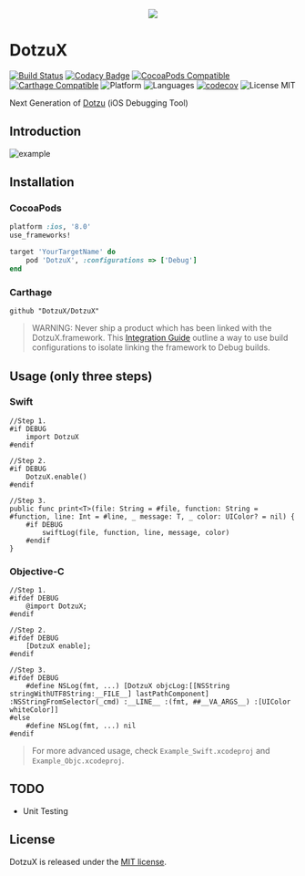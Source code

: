 <p align="center">
  <img src ="https://raw.githubusercontent.com/DotzuX/DotzuX/master/pic/logo@2x.png"/>
</p>

# DotzuX

[![Build Status](https://travis-ci.org/DotzuX/DotzuX.svg?branch=master)](https://travis-ci.org/DotzuX/DotzuX)
[![Codacy Badge](https://api.codacy.com/project/badge/Grade/6aac8606d10f403a811cafdf870bb552)](https://www.codacy.com/app/DotzuX/DotzuX?utm_source=github.com&amp;utm_medium=referral&amp;utm_content=DotzuX/DotzuX&amp;utm_campaign=Badge_Grade)
[![CocoaPods Compatible](https://img.shields.io/cocoapods/v/DotzuX.svg)](https://img.shields.io/cocoapods/v/DotzuX.svg)
[![Carthage Compatible](https://img.shields.io/badge/Carthage-compatible-4BC51D.svg?style=flat)](https://github.com/Carthage/Carthage)
![Platform](https://img.shields.io/badge/platforms-iOS%208.0+-blue.svg)
![Languages](https://img.shields.io/badge/languages-Swift%20%7C%20ObjC-orange.svg)
[![codecov](https://codecov.io/gh/DotzuX/DotzuX/branch/master/graph/badge.svg)](https://codecov.io/gh/DotzuX/DotzuX)
<img src="https://img.shields.io/badge/license-MIT-blue.svg?style=flat" alt="License MIT"/>

Next Generation of [Dotzu](https://github.com/remirobert/Dotzu) (iOS Debugging Tool)

## Introduction

![example](https://github.com/DotzuX/DotzuX/blob/master/pic/example.gif)

## Installation

### CocoaPods

```ruby
platform :ios, '8.0'
use_frameworks!

target 'YourTargetName' do
    pod 'DotzuX', :configurations => ['Debug']
end
```

### Carthage

```ogdl
github "DotzuX/DotzuX"
```

>WARNING: Never ship a product which has been linked with the DotzuX.framework. This [Integration Guide](http://support.revealapp.com/kb/getting-started/integrating-reveal-via-linking) outline a way to use build configurations to isolate linking the framework to Debug builds.

## Usage (only three steps)

### Swift
	
    //Step 1.
    #if DEBUG
        import DotzuX
    #endif
	
    //Step 2.
    #if DEBUG
        DotzuX.enable()
    #endif

    //Step 3.
    public func print<T>(file: String = #file, function: String = #function, line: Int = #line, _ message: T, _ color: UIColor? = nil) {
        #if DEBUG
            swiftLog(file, function, line, message, color)
        #endif
	}
	

### Objective-C
	
    //Step 1.
    #ifdef DEBUG
        @import DotzuX;
    #endif
	
    //Step 2.
    #ifdef DEBUG
        [DotzuX enable];
    #endif
	
    //Step 3.
    #ifdef DEBUG
        #define NSLog(fmt, ...) [DotzuX objcLog:[[NSString stringWithUTF8String:__FILE__] lastPathComponent] :NSStringFromSelector(_cmd) :__LINE__ :(fmt, ##__VA_ARGS__) :[UIColor whiteColor]]
    #else
        #define NSLog(fmt, ...) nil
    #endif


>For more advanced usage, check `Example_Swift.xcodeproj` and `Example_Objc.xcodeproj`.

## TODO

- Unit Testing

## License

DotzuX is released under the [MIT license](https://github.com/DotzuX/DotzuX/blob/master/LICENSE).